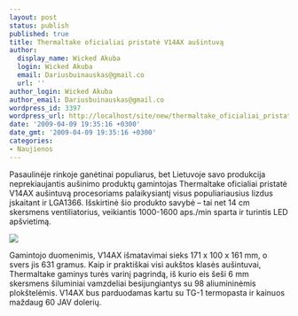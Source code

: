 ```yaml
---
layout: post
status: publish
published: true
title: Thermaltake oficialiai pristatė V14AX aušintuvą
author:
  display_name: Wicked Akuba
  login: Wicked Akuba
  email: Dariusbuinauskas@gmail.co
  url: ''
author_login: Wicked Akuba
author_email: Dariusbuinauskas@gmail.co
wordpress_id: 3397
wordpress_url: http://localhost/site/new/thermaltake_oficialiai_pristate_v14ax_ausintuva/
date: '2009-04-09 19:35:16 +0300'
date_gmt: '2009-04-09 19:35:16 +0300'
categories:
- Naujienos
---
```

<p>Pasaulinėje rinkoje ganėtinai populiarus, bet Lietuvoje savo produkcija neprekiaujantis aušinimo produktų gamintojas Thermaltake oficialiai pristatė V14AX aušintuvą procesoriams palaikysiantį visus populiariausius lizdus įskaitant ir LGA1366. Išskirtinė šio produkto savybė – tai net 14 cm skersmens ventiliatorius, veikiantis 1000-1600 aps./min sparta ir turintis LED apšvietimą. </p>
<p><img src="http://akuba.technews.lt/V14AX.jpg" /></p>
<p>Gamintojo duomenimis, V14AX išmatavimai sieks 171 x 100 x 161 mm, o svers jis 631 gramus. Kaip ir praktiškai visi aukštos klasės aušintuvai, Thermaltake gaminys turės varinį pagrindą, iš kurio eis šeši 6 mm skersmens šiluminiai vamzdeliai besijungiantys su 98 aliumininėmis plokštelėmis. V14AX bus parduodamas kartu su TG-1 termopasta ir kainuos maždaug 60 JAV dolerių.<br /></p>
